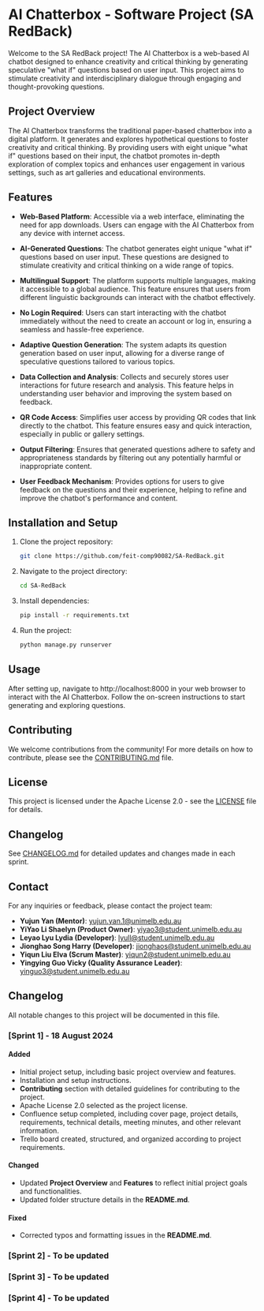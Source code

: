 # AI Chatterbox - Software Project (SA RedBack)

Welcome to the SA RedBack project! The AI Chatterbox is a web-based AI chatbot designed to enhance creativity and critical thinking by generating speculative "what if" questions based on user input. This project aims to stimulate creativity and interdisciplinary dialogue through engaging and thought-provoking questions.

## Project Overview

The AI Chatterbox transforms the traditional paper-based chatterbox into a digital platform. It generates and explores hypothetical questions to foster creativity and critical thinking. By providing users with eight unique "what if" questions based on their input, the chatbot promotes in-depth exploration of complex topics and enhances user engagement in various settings, such as art galleries and educational environments.

## Features

- **Web-Based Platform**: Accessible via a web interface, eliminating the need for app downloads. Users can engage with the AI Chatterbox from any device with internet access.
  
- **AI-Generated Questions**: The chatbot generates eight unique "what if" questions based on user input. These questions are designed to stimulate creativity and critical thinking on a wide range of topics.

- **Multilingual Support**: The platform supports multiple languages, making it accessible to a global audience. This feature ensures that users from different linguistic backgrounds can interact with the chatbot effectively.

- **No Login Required**: Users can start interacting with the chatbot immediately without the need to create an account or log in, ensuring a seamless and hassle-free experience.

- **Adaptive Question Generation**: The system adapts its question generation based on user input, allowing for a diverse range of speculative questions tailored to various topics.

- **Data Collection and Analysis**: Collects and securely stores user interactions for future research and analysis. This feature helps in understanding user behavior and improving the system based on feedback.

- **QR Code Access**: Simplifies user access by providing QR codes that link directly to the chatbot. This feature ensures easy and quick interaction, especially in public or gallery settings.

- **Output Filtering**: Ensures that generated questions adhere to safety and appropriateness standards by filtering out any potentially harmful or inappropriate content.

- **User Feedback Mechanism**: Provides options for users to give feedback on the questions and their experience, helping to refine and improve the chatbot's performance and content.

## Installation and Setup

1. Clone the project repository:
   ```bash
   git clone https://github.com/feit-comp90082/SA-RedBack.git

2. Navigate to the project directory:
    ```bash
    cd SA-RedBack

3. Install dependencies:
    ```bash
    pip install -r requirements.txt

4. Run the project:
    ```bash
    python manage.py runserver

 ## Usage

After setting up, navigate to http://localhost:8000 in your web browser to interact with the AI Chatterbox. Follow the on-screen instructions to start generating and exploring questions.

## Contributing

We welcome contributions from the community! For more details on how to contribute, please see the [CONTRIBUTING.md](CONTRIBUTING.md) file.

## License

This project is licensed under the Apache License 2.0 - see the [LICENSE](LICENSE) file for details.

## Changelog

See [CHANGELOG.md](CHANGELOG.md) for detailed updates and changes made in each sprint.

## Contact

For any inquiries or feedback, please contact the project team:
- **Yujun Yan (Mentor)**: yujun.yan.1@unimelb.edu.au
- **YiYao Li Shaelyn (Product Owner)**: yiyao3@student.unimelb.edu.au
- **Leyao Lyu Lydia (Developer)**: lyull@student.unimelb.edu.au
- **Jionghao Song Harry (Developer)**: jionghaos@student.unimelb.edu.au
- **Yiqun Liu Elva (Scrum Master)**: yiqun2@student.unimelb.edu.au
- **Yingying Guo Vicky (Quality Assurance Leader)**: yinguo3@student.unimelb.edu.au

## Changelog

All notable changes to this project will be documented in this file.

### [Sprint 1] - 18 August 2024

#### Added
- Initial project setup, including basic project overview and features.
- Installation and setup instructions.
- **Contributing** section with detailed guidelines for contributing to the project.
- Apache License 2.0 selected as the project license.
- Confluence setup completed, including cover page, project details, requirements, technical details, meeting minutes, and other relevant information.
- Trello board created, structured, and organized according to project requirements.

#### Changed
- Updated **Project Overview** and **Features** to reflect initial project goals and functionalities.
- Updated folder structure details in the **README.md**.

#### Fixed
- Corrected typos and formatting issues in the **README.md**.

### [Sprint 2] - To be updated

### [Sprint 3] - To be updated

### [Sprint 4] - To be updated